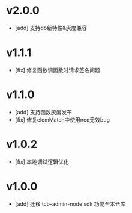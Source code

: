 # v2.0.0

- [add] 支持db新特性&灰度兼容

# v1.1.1

- [fix] 修复函数调函数时请求签名问题

# v1.1.0

- [add] 支持函数灰度发布
- [fix] 修复elemMatch中使用neq无效bug

# v1.0.2

- [fix] 本地调试逻辑优化

# v1.0.0

-   [add] 迁移 tcb-admin-node sdk 功能至本仓库
